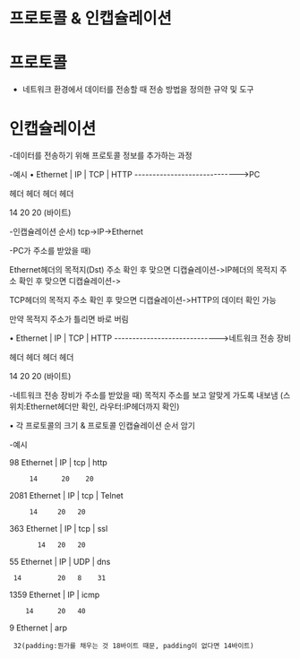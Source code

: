 # 프로토콜 & 인캡슐레이션

# 프로토콜
- 네트워크 환경에서 데이터를 전송할 때 전송 방법을 정의한 규약 및 도구

# 인캡슐레이션
-데이터를 전송하기 위해 프로토콜 정보를 추가하는 과정

-예시
• Ethernet | IP | TCP | HTTP ----------------------------->PC 

  헤더      헤더  헤더 헤더
  
  14         20     20          (바이트)

  -인캡슐레이션 순서) tcp->IP->Ethernet

  -PC가 주소를 받았을 때)
  
  Ethernet헤더의 목적지(Dst) 주소 확인 후 맞으면 디캡슐레이션->IP헤더의 목적지 주소 확인 후 맞으면 디캡슐레이션->
  
  TCP헤더의 목적지 주소 확인 후 맞으면 디캡슐레이션->HTTP의 데이터 확인 가능 
  
  만약 목적지 주소가 틀리면 바로 버림

  
• Ethernet | IP | TCP | HTTP ----------------------------->네트워크 전송 장비

  헤더      헤더  헤더 헤더
  
  14         20     20          (바이트)

  
 -네트워크 전송 장비가 주소를 받았을 때)
 목적지 주소를 보고 알맞게 가도록 내보냄 (스위치:Ethernet헤더만 확인, 라우터:IP헤더까지 확인)

• 각 프로토콜의 크기 & 프로토콜 인캡슐레이션 순서 암기

-예시

 98    Ethernet | IP | tcp | http
 
         14      20    20
         
2081 Ethernet | IP | tcp | Telnet

         14     20   20
         
363  Ethernet | IP | tcp | ssl

           14   20   20
           
55  Ethernet | IP | UDP | dns

     14         20   8    31
     
1359 Ethernet | IP | icmp

        14      20   40
        
9 Ethernet | arp

     32(padding:뭔가를 채우는 것 18바이트 때문, padding이 없다면 14바이트)




  



